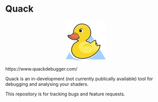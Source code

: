 # Quack
<p align="center"><img src="https://github.com/gnjohnson/Quack/blob/main/logo.png" /></p>
https://www.quackdebugger.com/

Quack is an in-development (not currently publically available) tool for debugging and analysing your shaders. 

This repository is for tracking bugs and feature requests.

